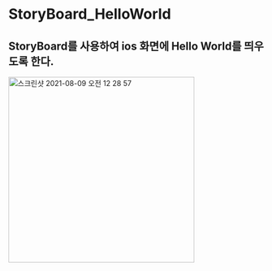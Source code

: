 # StoryBoard_HelloWorld
## StoryBoard를 사용하여 ios 화면에 Hello World를 띄우도록 한다.
<img width="366" alt="스크린샷 2021-08-09 오전 12 28 57" src="https://user-images.githubusercontent.com/87226868/128637311-bc23d035-fe62-4150-814b-86a80cf0b24e.png">
